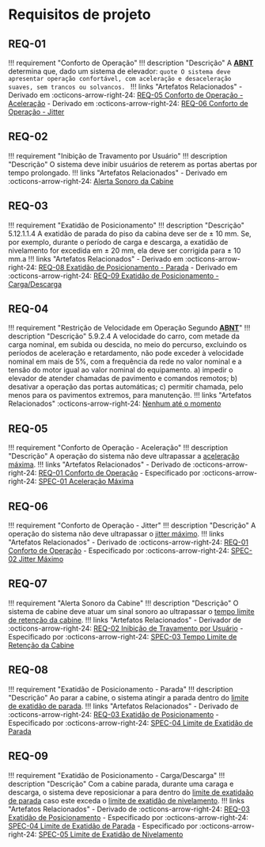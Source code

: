 # Requisitos de projeto

## REQ-01

!!! requirement "Conforto de Operação"
    !!! description "Descrição"
        A <u>__ABNT__</u> determina que, dado um sistema de elevador:
        ```quote
        O sistema deve apresentar operação confortável, com
        aceleração e desaceleração suaves, sem trancos ou solvancos.
        ```
    !!! links "Artefatos Relacionados"
        - Derivado em :octicons-arrow-right-24: [REQ-05 Conforto de Operação - Aceleração](#req-05)
        - Derivado em :octicons-arrow-right-24: [REQ-06 Conforto de Operação - Jitter](#req-06)

## REQ-02

!!! requirement "Inibição de Travamento por Usuário"
    !!! description "Descrição"
        O sistema deve inibir usuários de reterem as portas abertas por
        tempo prolongado.
    !!! links "Artefatos Relacionados"
        - Derivado em :octicons-arrow-right-24: [Alerta Sonoro da Cabine](#req-07)

## REQ-03

!!! requirement "Exatidão de Posicionamento"
    !!! description "Descrição"
        5.12.1.1.4 A exatidão de parada do piso da cabina deve
        ser de ± 10 mm. Se, por exemplo, durante o período de
        carga e descarga, a exatidão de nivelamento for excedida
        em ± 20 mm, ela deve ser corrigida para ± 10 mm.a
    !!! links "Artefatos Relacionados"
        - Derivado em :octicons-arrow-right-24: [REQ-08 Exatidão de Posicionamento - Parada](#req-08)
        - Derivado em :octicons-arrow-right-24: [REQ-09 Exatidão de Posicionamento - Carga/Descarga](#req-09)

## REQ-04

!!! requirement "Restrição de Velocidade em Operação Segundo <u>__ABNT__</u>"
    !!! description "Descrição"
        5.9.2.4 A velocidade do carro, com metade da carga
        nominal, em subida ou descida, no meio do percurso,
        excluindo os períodos de aceleração e retardamento, não
        pode exceder à velocidade nominal em mais de 5%, com
        a frequência da rede no valor nominal e a tensão do motor
        igual ao valor nominal do equipamento.
            a) impedir o elevador de atender chamadas de pavimento e comandos remotos;
            b) desativar a operação das portas automáticas;
            c) permitir chamada, pelo menos para os pavimentos
                extremos, para manutenção.
    !!! links "Artefatos Relacionados"
        :octicons-arrow-right-24: [Nenhum até o momento](#req-04)

## REQ-05

!!! requirement "Conforto de Operação - Aceleração"
    !!! description "Descrição"
        A operação do sistema não deve ultrapassar a [aceleração máxima](specifications.md#spec-01).
    !!! links "Artefatos Relacionados"
        - Derivado de :octicons-arrow-right-24: [REQ-01 Conforto de Operação](#req-01)
        - Especificado por :octicons-arrow-right-24: [SPEC-01 Aceleração Máxima](specifications.md#spec-01)

## REQ-06

!!! requirement "Conforto de Operação - Jitter"
    !!! description "Descrição"
        A operação do sistema não deve ultrapassar o [jitter máximo](specifications.md#spec-02).
    !!! links "Artefatos Relacionados"
        - Derivado de :octicons-arrow-right-24: [REQ-01 Conforto de Operação](#req-01)
        - Especificado por :octicons-arrow-right-24: [SPEC-02 Jitter Máximo](specifications.md#spec-02)

## REQ-07

!!! requirement "Alerta Sonoro da Cabine"
    !!! description "Descrição"
        O sistema de cabine deve atuar um sinal sonoro ao ultrapassar o 
        [tempo limite de retenção da cabine](specifications.md#spec-03).
    !!! links "Artefatos Relacionados"
        - Derivador de :octicons-arrow-right-24: [REQ-02 Inibição de Travamento por Usuário](#req-02)
        - Especificado por :octicons-arrow-right-24: [SPEC-03 Tempo Limite de Retenção da Cabine](specifications.md#spec-03)

## REQ-08

!!! requirement "Exatidão de Posicionamento - Parada"
    !!! description "Descrição"
        Ao parar a cabine, o sistema atingir a parada dentro do 
        [limite de exatidão de parada](specifications.md#spec-04).
    !!! links "Artefatos Relacionados"
        - Derivado de :octicons-arrow-right-24: [REQ-03 Exatidão de Posicionamento](#req-03)
        - Especificado por :octicons-arrow-right-24:  [SPEC-04 Limite de Exatidão de Parada](specifications.md#spec-04)

## REQ-09

!!! requirement "Exatidão de Posicionamento - Carga/Descarga"
    !!! description "Descrição"
        Com a cabine parada, durante uma caraga e descarga, o sistema
        deve reposicionar a para dentro do
        [limite de exatidaão de parada](specifications.md#spec-04) caso
        este exceda o [limite de exatidão de nivelamento](specifications.md#spec-05).
    !!! links "Artefatos Relacionados"
        - Derivado de :octicons-arrow-right-24: [REQ-03 Exatidão de Posicionamento](#req-03)
        - Especificado por :octicons-arrow-right-24:  [SPEC-04 Limite de Exatidão de Parada](specifications.md#spec-04)
        - Especificado por :octicons-arrow-right-24:  [SPEC-05 Limite de Exatidão de Nivelamento](specifications.md#spec-05)